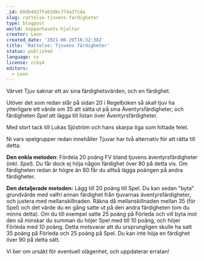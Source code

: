 ```yaml
---
_id: 60db4d2ffa63dbc774a37cda
slug: rattelse-tjuvens-fardigheter
type: blogpost
world: kopparhavets-hjaltar
creator: Leon
created_date: '2021-06-29T16:32:38Z'
title: 'Rättelse: Tjuvens färdigheter'
status: published
language: sv
license: ccby4
editors:
  - Leon
---
```

Värvet Tjuv saknar ett av sina färdighetsvärden, och en färdighet. 

Utöver det som redan står på sidan 20 i Regelboken så skall tjuv ha ytterligare ett värde om 35 att sätta ut på sina Äventyrsfärdigheter, och färdigheten _Spel_ att lägga till listan över Äventyrsfärdigheter. 

Med stort tack till Lukas Sjöström och hans skarpa öga som hittade felet.

Ni vars spelgrupper redan innehåller Tjuvar har två alternativ för att rätta till detta:

**Den enkla metoden**: Fördela 20 poäng FV bland tjuvens äventyrsfärdigheter (inkl. _Spel_). Du får dock ej höja någon färdighet över 80 på detta vis. Om färdigheten redan är högre än 80 får du alltså lägga poängen på andra färdigheter.

**Den detaljerade metoden:** Lägg till 20 poäng till Spel. Du kan sedan "byta" grundvärde med valfri annan färdighet från tjuvarnas äventyrsfärdigheter, och justera med mellanskillnaden. Räkna då mellanskillnaden mellan 35 (för Spel) och det värde du en gång satte ut på den andra färdigheten (om du minns detta). Om du till exempel satte 25 poäng på Förleda och vill byta mot den så minskar du summan du höjer Spel med till 10 poäng, och höjer Förleda med 10 poäng. Detta motsvarar att du ursprungligen skulle ha satt 35 poäng på Förleda och 25 poäng på Spel. Du kan inte höja en färdighet över 90 på detta sätt.

Vi ber om ursäkt för eventuell olägenhet, och uppdaterar erratan!
